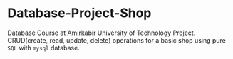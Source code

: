 # Database-Project-Shop
Database Course at Amirkabir University of Technology Project. CRUD(create, read, update, delete) operations for a basic shop using pure `SQL` with `mysql` database.
